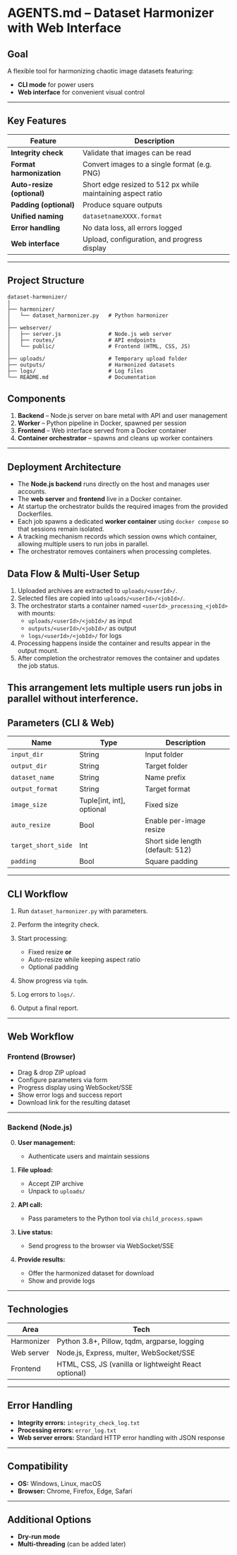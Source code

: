 # AGENTS.md – Dataset Harmonizer with Web Interface

## Goal

A flexible tool for harmonizing chaotic image datasets featuring:

* **CLI mode** for power users
* **Web interface** for convenient visual control

---

## Key Features

| Feature                    | Description                                                  |
| -------------------------- | ------------------------------------------------------------ |
| **Integrity check**        | Validate that images can be read                             |
| **Format harmonization**   | Convert images to a single format (e.g. PNG)                 |
| **Auto-resize (optional)** | Short edge resized to 512 px while maintaining aspect ratio  |
| **Padding (optional)**     | Produce square outputs                                       |
| **Unified naming**         | `datasetnameXXXX.format`                                     |
| **Error handling**         | No data loss, all errors logged                              |
| **Web interface**          | Upload, configuration, and progress display                  |

---

## Project Structure

```
dataset-harmonizer/
│
├── harmonizer/
│   └── dataset_harmonizer.py   # Python harmonizer
│
├── webserver/
│   ├── server.js               # Node.js web server
│   ├── routes/                 # API endpoints
│   └── public/                 # Frontend (HTML, CSS, JS)
│
├── uploads/                    # Temporary upload folder
├── outputs/                    # Harmonized datasets
├── logs/                       # Log files
└── README.md                   # Documentation
```

## Components

1. **Backend** – Node.js server on bare metal with API and user management
2. **Worker** – Python pipeline in Docker, spawned per session
3. **Frontend** – Web interface served from a Docker container
4. **Container orchestrator** – spawns and cleans up worker containers

---

## Deployment Architecture

* The **Node.js backend** runs directly on the host and manages user accounts.
* The **web server** and **frontend** live in a Docker container.
* At startup the orchestrator builds the required images from the provided Dockerfiles.
* Each job spawns a dedicated **worker container** using `docker compose` so that sessions remain isolated.
* A tracking mechanism records which session owns which container, allowing multiple users to run jobs in parallel.
* The orchestrator removes containers when processing completes.

## Data Flow & Multi-User Setup

1. Uploaded archives are extracted to `uploads/<userId>/`.
2. Selected files are copied into `uploads/<userId>/<jobId>/`.
3. The orchestrator starts a container named `<userId>_processing_<jobId>` with mounts:
   - `uploads/<userId>/<jobId>/` as input
   - `outputs/<userId>/<jobId>/` as output
   - `logs/<userId>/<jobId>/` for logs
4. Processing happens inside the container and results appear in the output mount.
5. After completion the orchestrator removes the container and updates the job status.

This arrangement lets multiple users run jobs in parallel without interference.
---

## Parameters (CLI & Web)

| Name                | Type                      | Description                                   |
| ------------------- | ------------------------- | --------------------------------------------- |
| `input_dir`         | String                    | Input folder                                  |
| `output_dir`        | String                    | Target folder                                 |
| `dataset_name`      | String                    | Name prefix                                   |
| `output_format`     | String                    | Target format                                 |
| `image_size`        | Tuple[int, int], optional | Fixed size                                    |
| `auto_resize`       | Bool                      | Enable per-image resize                       |
| `target_short_side` | Int                       | Short side length (default: 512)              |
| `padding`           | Bool                      | Square padding                                |

---

## CLI Workflow

1. Run `dataset_harmonizer.py` with parameters.
2. Perform the integrity check.
3. Start processing:

   * Fixed resize **or**
   * Auto-resize while keeping aspect ratio
   * Optional padding
4. Show progress via `tqdm`.
5. Log errors to `logs/`.
6. Output a final report.

---

## Web Workflow

### Frontend (Browser)

* Drag & drop ZIP upload
* Configure parameters via form
* Progress display using WebSocket/SSE
* Show error logs and success report
* Download link for the resulting dataset

---

### Backend (Node.js)

0. **User management:**

   * Authenticate users and maintain sessions
1. **File upload:**

   * Accept ZIP archive
   * Unpack to `uploads/`
2. **API call:**

   * Pass parameters to the Python tool via `child_process.spawn`
3. **Live status:**

   * Send progress to the browser via WebSocket/SSE
4. **Provide results:**

   * Offer the harmonized dataset for download
   * Show and provide logs

---

## Technologies

| Area       | Tech                                                         |
| ---------- | ------------------------------------------------------------ |
| Harmonizer | Python 3.8+, Pillow, tqdm, argparse, logging                 |
| Web server | Node.js, Express, multer, WebSocket/SSE                      |
| Frontend   | HTML, CSS, JS (vanilla or lightweight React optional)        |

---

## Error Handling

* **Integrity errors:** `integrity_check_log.txt`
* **Processing errors:** `error_log.txt`
* **Web server errors:** Standard HTTP error handling with JSON response

---

## Compatibility

* **OS:** Windows, Linux, macOS
* **Browser:** Chrome, Firefox, Edge, Safari

---

## Additional Options

* **Dry-run mode**
* **Multi-threading** (can be added later)
